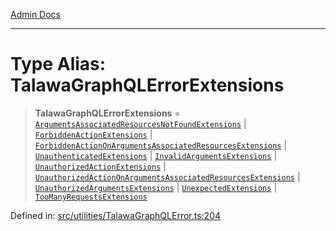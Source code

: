 [Admin Docs](/)

***

# Type Alias: TalawaGraphQLErrorExtensions

> **TalawaGraphQLErrorExtensions** = [`ArgumentsAssociatedResourcesNotFoundExtensions`](ArgumentsAssociatedResourcesNotFoundExtensions.md) \| [`ForbiddenActionExtensions`](ForbiddenActionExtensions.md) \| [`ForbiddenActionOnArgumentsAssociatedResourcesExtensions`](ForbiddenActionOnArgumentsAssociatedResourcesExtensions.md) \| [`UnauthenticatedExtensions`](UnauthenticatedExtensions.md) \| [`InvalidArgumentsExtensions`](InvalidArgumentsExtensions.md) \| [`UnauthorizedActionExtensions`](UnauthorizedActionExtensions.md) \| [`UnauthorizedActionOnArgumentsAssociatedResourcesExtensions`](UnauthorizedActionOnArgumentsAssociatedResourcesExtensions.md) \| [`UnauthorizedArgumentsExtensions`](UnauthorizedArgumentsExtensions.md) \| [`UnexpectedExtensions`](UnexpectedExtensions.md) \| [`TooManyRequestsExtensions`](TooManyRequestsExtensions.md)

Defined in: [src/utilities/TalawaGraphQLError.ts:204](https://github.com/PurnenduMIshra129th/talawa-api/blob/86f70716c91247c1756c784fed3bccb85b1ded8e/src/utilities/TalawaGraphQLError.ts#L204)
